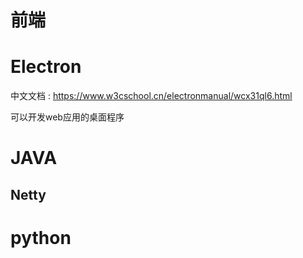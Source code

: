 # 前端

# Electron

中文文档 : https://www.w3cschool.cn/electronmanual/wcx31ql6.html

可以开发web应用的桌面程序





# JAVA

## Netty



# python

